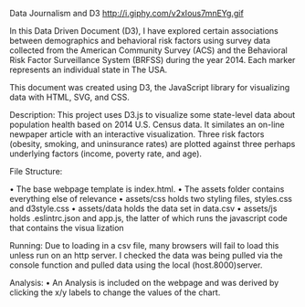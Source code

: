 Data Journalism and D3
http://i.giphy.com/v2xIous7mnEYg.gif

In this Data Driven Document (D3), I have explored certain associations between demographics and behavioral risk factors using survey data collected from the American Community Survey (ACS) and the Behavioral Risk Factor Surveillance System (BRFSS) during the year 2014. Each marker represents an individual state in The USA.

This document was created using D3, the JavaScript library for visualizing data with HTML, SVG, and CSS.

Description:
This project uses D3.js to visualize some state-level data about population health based on 2014 U.S. Census data. It similates an on-line newpaper article with an interactive visualization. Three risk factors (obesity, smoking, and uninsurance rates) are plotted against three perhaps underlying factors (income, poverty rate, and age).

File Structure:

•	The base webpage template is index.html.
•	The assets folder contains everything else of relevance
•	assets/css holds two styling files, styles.css and d3style.css
•	assets/data holds the data set in data.csv
•	assets/js holds .eslintrc.json and app.js, the latter of which runs the javascript code that contains the visua lization

Running:
Due to loading in a csv file, many browsers will fail to load this unless run on an http server.  I checked the data was being pulled via the console function and pulled data using the local (host.8000)server.

Analysis:
• An Analysis is included on the webpage and was derived by clicking the x/y labels to change the values of the chart.


